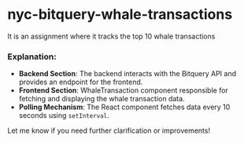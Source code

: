 # nyc-bitquery-whale-transactions
It is an assignment where it tracks the top 10 whale transactions


### Explanation:
- **Backend Section**: The backend interacts with the Bitquery API and provides an endpoint for the frontend.
- **Frontend Section**: WhaleTransaction component responsible for fetching and displaying the whale transaction data.
- **Polling Mechanism**: The React component fetches data every 10 seconds using `setInterval`.

Let me know if you need further clarification or improvements!
